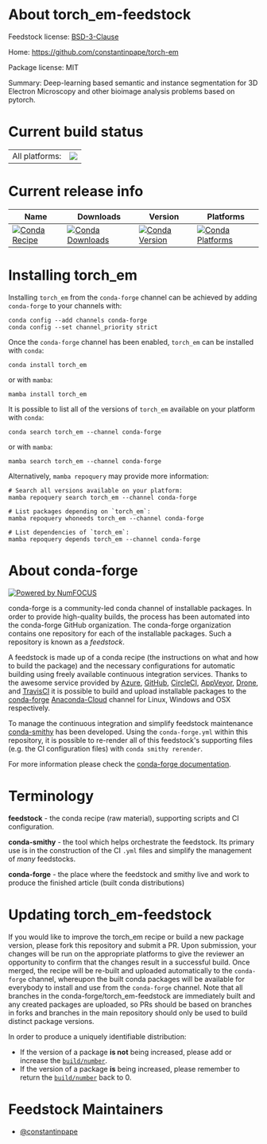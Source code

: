 About torch_em-feedstock
========================

Feedstock license: [BSD-3-Clause](https://github.com/conda-forge/torch_em-feedstock/blob/main/LICENSE.txt)

Home: https://github.com/constantinpape/torch-em

Package license: MIT

Summary: Deep-learning based semantic and instance segmentation for 3D Electron Microscopy and other bioimage analysis problems based on pytorch.

Current build status
====================


<table><tr><td>All platforms:</td>
    <td>
      <a href="https://dev.azure.com/conda-forge/feedstock-builds/_build/latest?definitionId=14939&branchName=main">
        <img src="https://dev.azure.com/conda-forge/feedstock-builds/_apis/build/status/torch_em-feedstock?branchName=main">
      </a>
    </td>
  </tr>
</table>

Current release info
====================

| Name | Downloads | Version | Platforms |
| --- | --- | --- | --- |
| [![Conda Recipe](https://img.shields.io/badge/recipe-torch_em-green.svg)](https://anaconda.org/conda-forge/torch_em) | [![Conda Downloads](https://img.shields.io/conda/dn/conda-forge/torch_em.svg)](https://anaconda.org/conda-forge/torch_em) | [![Conda Version](https://img.shields.io/conda/vn/conda-forge/torch_em.svg)](https://anaconda.org/conda-forge/torch_em) | [![Conda Platforms](https://img.shields.io/conda/pn/conda-forge/torch_em.svg)](https://anaconda.org/conda-forge/torch_em) |

Installing torch_em
===================

Installing `torch_em` from the `conda-forge` channel can be achieved by adding `conda-forge` to your channels with:

```
conda config --add channels conda-forge
conda config --set channel_priority strict
```

Once the `conda-forge` channel has been enabled, `torch_em` can be installed with `conda`:

```
conda install torch_em
```

or with `mamba`:

```
mamba install torch_em
```

It is possible to list all of the versions of `torch_em` available on your platform with `conda`:

```
conda search torch_em --channel conda-forge
```

or with `mamba`:

```
mamba search torch_em --channel conda-forge
```

Alternatively, `mamba repoquery` may provide more information:

```
# Search all versions available on your platform:
mamba repoquery search torch_em --channel conda-forge

# List packages depending on `torch_em`:
mamba repoquery whoneeds torch_em --channel conda-forge

# List dependencies of `torch_em`:
mamba repoquery depends torch_em --channel conda-forge
```


About conda-forge
=================

[![Powered by
NumFOCUS](https://img.shields.io/badge/powered%20by-NumFOCUS-orange.svg?style=flat&colorA=E1523D&colorB=007D8A)](https://numfocus.org)

conda-forge is a community-led conda channel of installable packages.
In order to provide high-quality builds, the process has been automated into the
conda-forge GitHub organization. The conda-forge organization contains one repository
for each of the installable packages. Such a repository is known as a *feedstock*.

A feedstock is made up of a conda recipe (the instructions on what and how to build
the package) and the necessary configurations for automatic building using freely
available continuous integration services. Thanks to the awesome service provided by
[Azure](https://azure.microsoft.com/en-us/services/devops/), [GitHub](https://github.com/),
[CircleCI](https://circleci.com/), [AppVeyor](https://www.appveyor.com/),
[Drone](https://cloud.drone.io/welcome), and [TravisCI](https://travis-ci.com/)
it is possible to build and upload installable packages to the
[conda-forge](https://anaconda.org/conda-forge) [Anaconda-Cloud](https://anaconda.org/)
channel for Linux, Windows and OSX respectively.

To manage the continuous integration and simplify feedstock maintenance
[conda-smithy](https://github.com/conda-forge/conda-smithy) has been developed.
Using the ``conda-forge.yml`` within this repository, it is possible to re-render all of
this feedstock's supporting files (e.g. the CI configuration files) with ``conda smithy rerender``.

For more information please check the [conda-forge documentation](https://conda-forge.org/docs/).

Terminology
===========

**feedstock** - the conda recipe (raw material), supporting scripts and CI configuration.

**conda-smithy** - the tool which helps orchestrate the feedstock.
                   Its primary use is in the construction of the CI ``.yml`` files
                   and simplify the management of *many* feedstocks.

**conda-forge** - the place where the feedstock and smithy live and work to
                  produce the finished article (built conda distributions)


Updating torch_em-feedstock
===========================

If you would like to improve the torch_em recipe or build a new
package version, please fork this repository and submit a PR. Upon submission,
your changes will be run on the appropriate platforms to give the reviewer an
opportunity to confirm that the changes result in a successful build. Once
merged, the recipe will be re-built and uploaded automatically to the
`conda-forge` channel, whereupon the built conda packages will be available for
everybody to install and use from the `conda-forge` channel.
Note that all branches in the conda-forge/torch_em-feedstock are
immediately built and any created packages are uploaded, so PRs should be based
on branches in forks and branches in the main repository should only be used to
build distinct package versions.

In order to produce a uniquely identifiable distribution:
 * If the version of a package **is not** being increased, please add or increase
   the [``build/number``](https://docs.conda.io/projects/conda-build/en/latest/resources/define-metadata.html#build-number-and-string).
 * If the version of a package **is** being increased, please remember to return
   the [``build/number``](https://docs.conda.io/projects/conda-build/en/latest/resources/define-metadata.html#build-number-and-string)
   back to 0.

Feedstock Maintainers
=====================

* [@constantinpape](https://github.com/constantinpape/)

